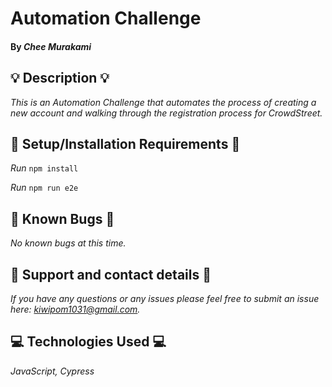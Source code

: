 # **Automation Challenge**

#### By _**Chee Murakami**_

## 💡 Description 💡

_This is an Automation Challenge that automates the process of creating a new account and walking through the registration process for CrowdStreet._ 

## 🔧 Setup/Installation Requirements 🔨

_Run_ `npm install`

_Run_ `npm run e2e`

## 🐛 Known Bugs 🐛

_No known bugs at this time._

## 📮 Support and contact details 📮

_If you have any questions or any issues please feel free to submit an issue here: kiwipom1031@gmail.com._

## 💻  Technologies Used 💻 

_JavaScript, Cypress_ 